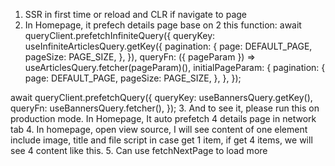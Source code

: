 1. SSR in first time or reload and CLR if navigate to page
2. In Homepage, it prefech details page base on 2 this function:
  await queryClient.prefetchInfiniteQuery({
    queryKey: useInfiniteArticlesQuery.getKey({
      pagination: {
        page: DEFAULT_PAGE,
        pageSize: PAGE_SIZE,
      },
    }),
    queryFn: ({ pageParam }) => useArticlesQuery.fetcher(pageParam)(),
    initialPageParam: {
      pagination: {
        page: DEFAULT_PAGE,
        pageSize: PAGE_SIZE,
      },
    },
  });

  await queryClient.prefetchQuery({
    queryKey: useBannersQuery.getKey(),
    queryFn: useBannersQuery.fetcher(),
  });
3. And to see it, please run this on production mode. In Homepage, It auto prefetch 4 details page in network tab
4. In homepage, open view source, I will see content of one element include image, title and file script in case get 1 item, if get 4 items, we will see 4 content like this.
5. Can use fetchNextPage to load more


